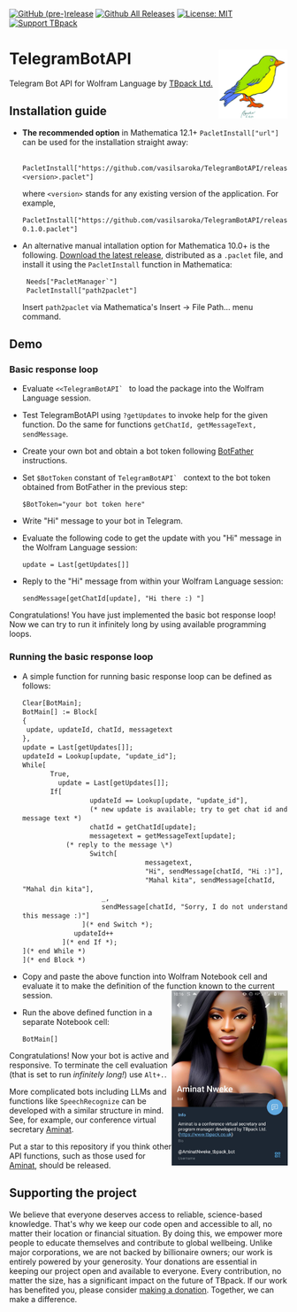 [![GitHub (pre-)release](https://img.shields.io/github/release/vasilsaroka/TelegramBotAPI/all.svg)](https://github.com/vasilsaroka/TelegramBotAPI/releases)
[![Github All Releases](https://img.shields.io/github/downloads/vasilsaroka/TelegramBotAPI/total.svg)](https://github.com/vasilsaroka/TelegramBotAPI/releases)
[![License: MIT](https://img.shields.io/badge/License-MIT-yellow.svg)](https://opensource.org/licenses/MIT)
[![Support TBpack](https://img.shields.io/static/v1?label=support&message=5$&color=green&style=flat&logo=paypal)](https://paypal.me/vasilsaroka?locale.x=en_GB)

# TelegramBotAPI  [<img align="right" src="https://github.com/vasilsaroka/TelegramBotAPI/blob/main/Pictures/Logo_TBpack.png" alt="TBpack Logo" width="125"/>](https://www.tbpack.co.uk/)
 Telegram Bot API for Wolfram Language by [TBpack Ltd.](https://www.tbpack.co.uk/)

## Installation guide
 - **The recommended option** in Mathematica 12.1+ ``PacletInstall["url"]`` can be used for the installation straight away: 



        
        PacletInstall["https://github.com/vasilsaroka/TelegramBotAPI/releases/download/v<version>/TelegramBotAPI-<version>.paclet"]  
   where `<version>` stands for any existing version of the application. For example,
   
       PacletInstall["https://github.com/vasilsaroka/TelegramBotAPI/releases/download/v0.1.0/TelegramBotAPI-0.1.0.paclet"]
   
 - An alternative manual intallation option for Mathematica 10.0+ is the following. [Download the latest release](https://github.com/vasilsaroka/TelegramBotAPI/releases), distributed as a `.paclet` file, and install it using the `PacletInstall` function in Mathematica:

        Needs["PacletManager`"]
        PacletInstall["path2paclet"]
        
   Insert `path2paclet` via Mathematica's Insert → File Path... menu command.
   
## Demo
### Basic response loop
 - Evaluate ``<<TelegramBotAPI` `` to load the package into the Wolfram Language session.
 - Test TelegramBotAPI using `?getUpdates` to invoke help for the given function. Do the same for functions `getChatId, getMessageText, sendMessage`.
 - Create your own bot and obtain a bot token following [BotFather](https://t.me/BotFather) instructions.
 - Set `$BotToken` constant of ``TelegramBotAPI` `` context to the bot token obtained from BotFather in the previous step:

       $BotToken="your bot token here"
   
 - Write "Hi" message to your bot in Telegram.
 - Evaluate the following code to get the update with you "Hi" message in the Wolfram Language session:

       update = Last[getUpdates[]]
     
 - Reply to the "Hi" message from within your Wolfram Language session:

       sendMessage[getChatId[update], "Hi there :) "]
   
 Congratulations! You have just implemented the basic bot response loop! Now we can try to run it infinitely long by using available programming loops.
 ### Running the basic response loop
 - A simple function for running basic response loop can be defined as follows:

       Clear[BotMain];
       BotMain[] := Block[
       {
        update, updateId, chatId, messagetext
       },
       update = Last[getUpdates[]];
       updateId = Lookup[update, "update_id"];
       While[
   	          True,
             	update = Last[getUpdates[]];
   	          If[
    		            updateId == Lookup[update, "update_id"],
    		            (* new update is available; try to get chat id and message text *)
    		            chatId = getChatId[update];
    		            messagetext = getMessageText[update];
                  (* reply to the message \*)
    		            Switch[
     				                  messagetext,
     				                  "Hi", sendMessage[chatId, "Hi :)"],
     				                  "Mahal kita", sendMessage[chatId, "Mahal din kita"],
                           _, 
                           sendMessage[chatId, "Sorry, I do not understand this message :)"]	
     		          ](* end Switch *);
    		        updateId++ 
    	         ](* end If *);
       ](* end While *)
       ](* end Block *)
   
 - Copy and paste the above function into Wolfram Notebook cell and evaluate it to make the definition of the function known to the current session. [<img align="right" src="https://github.com/vasilsaroka/TelegramBotAPI/blob/main/Pictures/Aminat_Nweke%2BOpenAI.JPG" alt="TBpack Logo" width="210"/>](https://t.me/AminatNweke_tbpack_bot)

 - Run the above defined function in a separate Notebook cell:
    
       BotMain[]

Congratulations! Now your bot is active and responsive. To terminate the cell evaluation (that is set to run *infinitely long!*) use `Alt+.`.

More complicated bots including LLMs and functions like `SpeechRecognize` can be developed with a similar structure in mind. See, for example, our conference virtual secretary [Aminat](https://t.me/AminatNweke_tbpack_bot).

Put a star to this repository if you think other API functions, such as those used for [Aminat](https://t.me/AminatNweke_tbpack_bot), should be released. 
 

## Supporting the project
   We believe that everyone deserves access to reliable, science-based knowledge. That's why we keep our code open and accessible to all, no matter their location or financial situation. By doing this, we empower more people to educate themselves and contribute to global wellbeing. Unlike major corporations, we are not backed by billionaire owners; our work is entirely powered by your generosity. Your donations are essential in keeping our project open and available to everyone. Every contribution, no matter the size, has a significant impact on the future of TBpack. If our work has benefited you, please consider [making a donation](https://paypal.me/vasilsaroka?locale.x=en_GB). Together, we can make a difference. 
